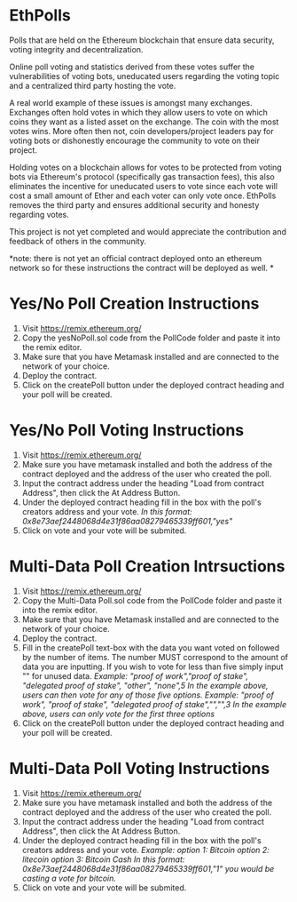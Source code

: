 # EthPolls
Polls that are held on the Ethereum blockchain that ensure data security, voting integrity and decentralization.

Online poll voting and statistics derived from these votes suffer the vulnerabilities of voting bots, uneducated users regarding the voting topic and a centralized third party hosting the vote. 

A real world example of these issues is amongst many exchanges. Exchanges often hold votes in which they allow users to vote on which coins they want as a listed asset on the exchange. The coin with the most votes wins. More often then not, coin developers/project leaders pay for voting bots or dishonestly encourage the community to vote on their project.

Holding votes on a blockchain allows for votes to be protected from voting bots via Ethereum's protocol (specifically gas transaction fees), this also eliminates the incentive for uneducated users to vote since each vote will cost a small amount of Ether and each voter can only vote once. EthPolls removes the third party and ensures additional security and honesty regarding votes.

This project is not yet completed and would appreciate the contribution and feedback of others in the community.


*note: there is not yet an official contract deployed onto an ethereum network so for these instructions the contract will be deployed as well. *

# Yes/No Poll Creation Instructions

1. Visit https://remix.ethereum.org/
2. Copy the yesNoPoll.sol code from the PollCode folder and paste it into the remix editor.
3. Make sure that you have Metamask installed and are connected to the network of your choice.
4. Deploy the contract.
5. Click on the createPoll button under the deployed contract heading and your poll will be created.

# Yes/No Poll Voting Instructions

1. Visit https://remix.ethereum.org/
2. Make sure you have metamask installed and both the address of the contract deployed and the address of the user who created the poll.
3. Input the contract address under the heading "Load from contract Address", then click the At Address Button.
4. Under the deployed contract heading fill in the box with the poll's creators address and your vote.
  *In this format: 0x8e73aef2448068d4e31f86aa08279465339ff601,"yes"*
5. Click on vote and your vote will be submited.


# Multi-Data Poll Creation Intrsuctions

1. Visit https://remix.ethereum.org/
2. Copy the Multi-Data Poll.sol code from the PollCode folder and paste it into the remix editor.
3. Make sure that you have Metamask installed and are connected to the network of your choice.
4. Deploy the contract.
5. Fill in the createPoll text-box with the data you want voted on followed by the number of items. The number MUST correspond to the amount of data you are inputting. If you wish to vote for less than five simply input "" for unused data.
   *Example: "proof of work","proof of stake", "delegated proof of stake", "other", "none",5*
   *In the example above, users can then vote for any of those five options.*
   *Example: "proof of work", "proof of stake", "delegated proof of stake","","",3*
   *In the example above, users can only vote for the first three options*
6. Click on the createPoll button under the deployed contract heading and your poll will be created.

# Multi-Data Poll Voting Instructions

1. Visit https://remix.ethereum.org/
2. Make sure you have metamask installed and both the address of the contract deployed and the address of the user who created the poll.
3. Input the contract address under the heading "Load from contract Address", then click the At Address Button.
4. Under the deployed contract heading fill in the box with the poll's creators address and your vote.
   *Example:*
   *option 1: Bitcoin*
   *option 2: litecoin*
   *option 3: Bitcoin Cash*
   *In this format: 0x8e73aef2448068d4e31f86aa08279465339ff601,"1" you would be casting a vote for bitcoin.*
5. Click on vote and your vote will be submited.
